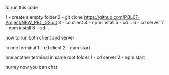 to run this code 

1 - create a empty folder
2 - git clone https://github.com/PBL07-Project/NEW_PBL_OS.git
3 - cd client
4 - npm install
5 - cd ..
6 - cd server
7 - npm install
8 - cd ..

now to run both client and server

in one terminal 
1 - cd client
2 - npm start

one another terminal in same root folder
1 - cd server
2 - npm start

hurray now you can chat 
